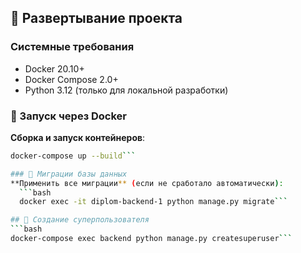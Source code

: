## 🚀 Развертывание проекта

### Системные требования
- Docker 20.10+
- Docker Compose 2.0+
- Python 3.12 (только для локальной разработки)

### 🐳 Запуск через Docker

**Сборка и запуск контейнеров**:
 ```bash
 docker-compose up --build```

### 🔄 Миграции базы данных
**Применить все миграции** (если не сработало автоматически):
   ```bash
   docker exec -it diplom-backend-1 python manage.py migrate```

## 👑 Создание суперпользователя
```bash
docker-compose exec backend python manage.py createsuperuser```
